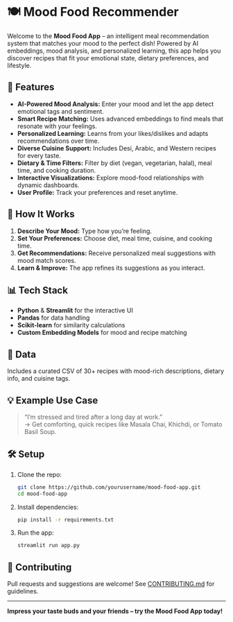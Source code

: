 # 🍽️ Mood Food Recommender

Welcome to the **Mood Food App** – an intelligent meal recommendation system that matches your mood to the perfect dish! Powered by AI embeddings, mood analysis, and personalized learning, this app helps you discover recipes that fit your emotional state, dietary preferences, and lifestyle.

## 🚀 Features

- **AI-Powered Mood Analysis:** Enter your mood and let the app detect emotional tags and sentiment.
- **Smart Recipe Matching:** Uses advanced embeddings to find meals that resonate with your feelings.
- **Personalized Learning:** Learns from your likes/dislikes and adapts recommendations over time.
- **Diverse Cuisine Support:** Includes Desi, Arabic, and Western recipes for every taste.
- **Dietary & Time Filters:** Filter by diet (vegan, vegetarian, halal), meal time, and cooking duration.
- **Interactive Visualizations:** Explore mood-food relationships with dynamic dashboards.
- **User Profile:** Track your preferences and reset anytime.

## 🧠 How It Works

1. **Describe Your Mood:** Type how you’re feeling.
2. **Set Your Preferences:** Choose diet, meal time, cuisine, and cooking time.
3. **Get Recommendations:** Receive personalized meal suggestions with mood match scores.
4. **Learn & Improve:** The app refines its suggestions as you interact.

## 📊 Tech Stack

- **Python** & **Streamlit** for the interactive UI
- **Pandas** for data handling
- **Scikit-learn** for similarity calculations
- **Custom Embedding Models** for mood and recipe matching

## 📁 Data

Includes a curated CSV of 30+ recipes with mood-rich descriptions, dietary info, and cuisine tags.

## 💡 Example Use Case

> “I’m stressed and tired after a long day at work.”  
> → Get comforting, quick recipes like Masala Chai, Khichdi, or Tomato Basil Soup.

## 🛠️ Setup

1. Clone the repo:
   ```bash
   git clone https://github.com/yourusername/mood-food-app.git
   cd mood-food-app
   ```
2. Install dependencies:
   ```bash
   pip install -r requirements.txt
   ```
3. Run the app:
   ```bash
   streamlit run app.py
   ```

## 🤝 Contributing

Pull requests and suggestions are welcome! See [CONTRIBUTING.md](CONTRIBUTING.md) for guidelines.

---

**Impress your taste buds and your friends – try the Mood Food App today!**
